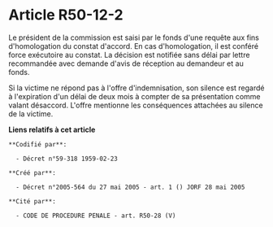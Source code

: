 # Article R50-12-2

Le président de la commission est saisi par le fonds d'une requête aux fins d'homologation du constat d'accord. En cas
d'homologation, il est conféré force exécutoire au constat. La décision est notifiée sans délai par lettre recommandée avec
demande d'avis de réception au demandeur et au fonds.

Si la victime ne répond pas à l'offre d'indemnisation, son silence est regardé à l'expiration d'un délai de deux mois à
compter de sa présentation comme valant désaccord. L'offre mentionne les conséquences attachées au silence de la victime.

**Liens relatifs à cet article**

	**Codifié par**:

	  - Décret n°59-318 1959-02-23

	**Créé par**:

	  - Décret n°2005-564 du 27 mai 2005 - art. 1 () JORF 28 mai 2005

	**Cité par**:

	  - CODE DE PROCEDURE PENALE - art. R50-28 (V)
